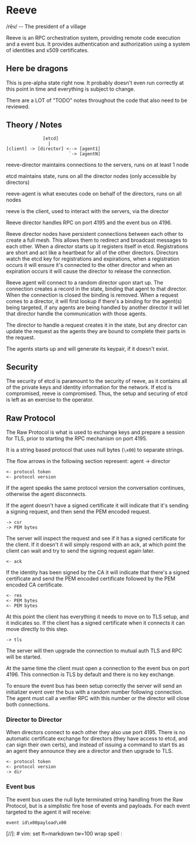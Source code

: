 Reeve
=====

/rēv/ -- The president of a village

Reeve is an RPC orchestration system, providing remote code execution and a event bus.  It provides
authentication and authorization using a system of identities and x509 certificates.


Here be dragons
---------------

This is pre-alpha state right now.  It probably doesn't even run correctly at this point in time and
everything is subject to change.

There are a LOT of "TODO" notes throughout the code that also need to be reviewed.


Theory / Notes
--------------

```
              [etcd]
                |
[client] -> [director] <--> [agent1]
                        `-> [agentN]

```

reeve-director maintains connections to the servers, runs on at least 1 node

etcd maintains state, runs on all the director nodes (only accessible by directors)

reeve-agent is what executes code on behalf of the directors, runs on all nodes

reeve is the client, used to interact with the servers, via the director

Reeve director handles RPC on port 4195 and the event bus on 4196.


Reeve director nodes have persistent connections between each other to create a full mesh.  This
allows them to redirect and broadcast messages to each other.  When a director starts up it
registers itself in etcd.  Registrations are short and act like a heartbeat for all of the other
directors.  Directors watch the etcd key for registrations and expirations, when a registration
occurs it will ensure it's connected to the other director and when an expiration occurs it will
cause the director to release the connection.

Reeve agent will connect to a random director upon start up.  The connection creates a record in
the state, binding that agent to that director.  When the connection is closed the binding is
removed.  When a request comes to a director, it will first lookup if there's a binding for the
agent(s) being targeted, if any agents are being handled by another director it will let that
director handle the communication with those agents.

The director to handle a request creates it in the state, but any director can update the request as
the agents they are bound to complete their parts in the request.

The agents starts up and will generate its keypair, if it doesn't exist.  

Security
--------

The security of etcd is paramount to the security of reeve, as it contains all of the private keys
and identity information for the network.  If etcd is compromised, reeve is compromised.  Thus, the
setup and securing of etcd is left as an exercise to the operator.


Raw Protocol
------------

The Raw Protocol is what is used to exchange keys and prepare a session for TLS, prior to starting
the RPC mechanism on port 4195.  

It is a string based protocol that uses null bytes (`\x00`) to separate strings. 

The flow arrows in the following section represent: agent -> director

```
<- protocol token
<- protocol version
```

If the agent speaks the same protocol version the conversation continues, otherwise the agent
disconnects.

If the agent doesn't have a signed certificate it will indicate that it's sending a signing request,
and then send the PEM encoded request.

```
-> csr
-> PEM bytes
```

The server will inspect the request and see if it has a signed certificate for the client.  If it
doesn't it will simply respond with an ack, at which point the client can wait and try to send the
signing request again later.

```
<- ack
```

If the identity has been signed by the CA it will indicate that there's a signed certificate and
send the PEM encoded certificate followed by the PEM encoded CA certificate.

```
<- res
<- PEM bytes
<- PEM bytes
```

At this point the client has everything it needs to move on to TLS setup, and it indicates so.  If
the client has a signed certificate when it connects it can move directly to this step.

```
-> tls
```

The server will then upgrade the connection to mutual auth TLS and RPC will be started.

At the same time the client must open a connection to the event bus on port 4196.   This connection
is TLS by default and there is no key exchange.

To ensure the event bus has been setup correctly the server will send an initializer event over the
bus with a random number following connection.  The agent must call a verifier RPC with this number
or the director will close both connections.

### Director to Director

When directors connect to each other they also use port 4195.  There is no automatic certificate
exchange for directors (they have access to etcd, and can sign their own certs), and instead of
issuing a command to start tls as an agent they announce they are a director and then upgrade to
TLS.

```
<- protocol token
<- protocol version
-> dir
```

### Event bus

The event bus uses the null byte terminated string handling from the Raw Protocol, but is a
simplistic fire hose of events and payloads.  For each event targeted to the agent it will receive:

```
event id\x00payload\x00
```


[//]: # vim: set ft=markdown tw=100 wrap spell :
